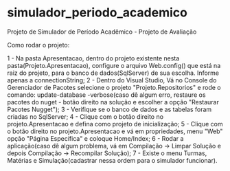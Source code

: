 # simulador_periodo_academico
Projeto de Simulador de Período Acadêmico - Projeto de Avaliação

Como rodar o projeto:

  1 - Na pasta Apresentacao, dentro do projeto existente nesta pasta(Projeto.Apresentacao), configure o arquivo Web.config(<connectionStrings>) que está na raiz do projeto, para o banco de dados(SqlServer) de sua escolha. Informe apenas a connectionString;
  2 - Dentro do Visual Studio, Vá no Console do Gerenciador de Pacotes selecione o projeto "Projeto.Repositorios" e rode o comando: update-database -verbose(caso dê algum erro, restaure os pacotes do nuget - botão direito na solução e escolher a opção "Restaurar Pacotes Nugget");
  3 - Verifique se o banco de dados e as tabelas foram criadas no SqlServer;
  4 - Clique com o botão direito no projeto.Apresentacao e defina como projeto de inicialização;
  5 - Clique com o botão direito no projeto.Apresentacao e vá em propriedades, menu "Web" opção "Página Específica" e coloque Home/Index;
  6 - Rodar a aplicação(caso dê algum problema, vá em Compilação -> Limpar Solução e depois Compilação -> Recompilar Solução);
  7 - Existe o menu Turmas, Matérias e Simulação(cadastrar nessa ordem para o simulador funcionar).
  
  
